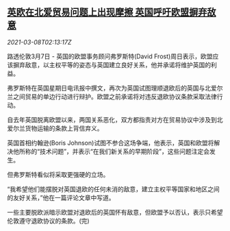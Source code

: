 <!--1615170205000-->
[英欧在北爱贸易问题上出现摩擦 英国呼吁欧盟摒弃敌意](https://cn.reuters.com/article/eu-uk-north-ireland-trade-0308-idCNKBS2B005R)
------

<div><i>2021-03-08T02:13:17Z</i></div><p>路透伦敦3月7日 - 英国的欧盟事务顾问弗罗斯特(David Frost)周日表示，欧盟应该摒弃敌意，以主权平等的姿态与英国建立良好关系，他并承诺将维护英国的利益。</p><p>弗罗斯特在英国星期日电讯报中撰文，再次为英国试图理顺退欧后的英国与北爱尔兰之间贸易的单边行动进行辩护。欧盟之前承诺将对违反退欧协议条款采取法律行动。</p><p>自去年英国脱离欧盟以来，两国关系恶化，双方都指责对方在贸易协议中涉及到北爱尔兰货物运输的条款上背信弃义。</p><p>英国首相约翰逊(Boris Johnson)试图不参合这场争端，他表示，英国和欧盟将解决他所称的“技术问题”，并表示“在我们新关系的早期阶段”，这些问题注定会发生。</p><p>但弗罗斯特看似将采取更强硬的立场。</p><p>“我希望他们能摆脱对英国退欧的任何未消的敌意，建立主权平等国家和地区之间的友好关系，”他在一篇评论文章中写道。</p><p>一些主要脱欧派暗示欧盟对退欧后的英国怀有敌意，但欧盟予以否认，表示只希望伦敦遵守退欧协议的条款。(完)</p>
